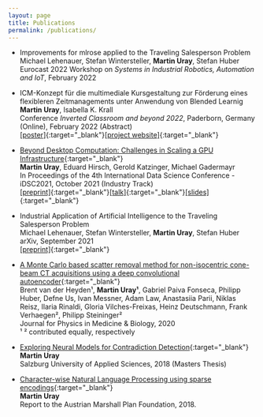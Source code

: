 ```yaml
---
layout: page
title: Publications
permalink: /publications/
---
```


- Improvements for mlrose applied to the Traveling Salesperson Problem<br>
  Michael Lehenauer, Stefan Wintersteller, **Martin Uray**, Stefan Huber<br>
  Eurocast 2022 Workshop on _Systems in Industrial Robotics, Automation and IoT_, February 2022<br>

- ICM-Konzept für die multimediale Kursgestaltung zur Förderung eines flexibleren Zeitmanagements unter Anwendung von Blended Learnig<br>
  **Martin Uray**, Isabella K. Krall<br>
  Conference _Inverted Classroom and beyond 2022_, Paderborn, Germany (Online), February 2022 (Abstract)<br>
  [[poster]](https://uray.at/downloads/publications/icmb2022_poster.pdf){:target="_blank"}[[project website]](https://its.fh-salzburg.ac.at/index.php?id=519){:target="_blank"}

- [Beyond Desktop Computation: Challenges in Scaling a GPU Infrastructure](https://doi.org/10.1007/978-3-658-36295-9_11){:target="_blank"}<br>
  **Martin Uray**, Eduard Hirsch, Gerold Katzinger, Michael Gadermayr<br>
  In Proceedings of the 4th International Data Science Conference - iDSC2021, October 2021 (Industry Track)<br>
  [[preprint]](https://arxiv.org/abs/2110.05156){:target="_blank"}[[talk]](https://youtu.be/67dDyaZ-riU?t=157){:target="_blank"}[[slides]](https://uray.at/downloads/publications/idsc2021_presentation.pdf){:target="_blank"}

- Industrial Application of Artificial Intelligence to the Traveling Salesperson Problem<br>
  Michael Lehenauer, Stefan Wintersteller, **Martin Uray**, Stefan Huber<br>
  arXiv, September 2021<br>
  [[preprint]](https://arxiv.org/abs/2109.14392){:target="_blank"}

- [A Monte Carlo based scatter removal method for non-isocentric cone-beam CT acquisitions using a deep convolutional autoencoder](https://doi.org/10.1088/1361-6560/ab8954){:target="_blank"}<br>
  Brent van der Heyden¹, __Martin Uray¹__, Gabriel Paiva Fonseca, Philipp Huber, Defne Us, Ivan Messner, Adam Law, Anastasiia Parii, Niklas Reisz, Ilaria Rinaldi, Gloria Vilches-Freixas, Heinz Deutschmann, Frank Verhaegen², Philipp Steininger²<br>
  Journal for Physics in Medicine & Biology, 2020<br>
  ¹ ² contributed equally, respectively

- [Exploring Neural Models for Contradiction Detection](https://permalink.obvsg.at/fsa/AC15286606){:target="_blank"}<br>
  __Martin Uray__<br>
  Salzburg University of Applied Sciences, 2018 (Masters Thesis)<br>

- [Character-wise Natural Language Processing using sparse encodings](https://www.marshallplan.at/images/All-Papers/MP-2018/Uray+Martin_800.pdf){:target="_blank"}<br>
  __Martin Uray__<br>
  Report to the Austrian Marshall Plan Foundation, 2018.<br>
